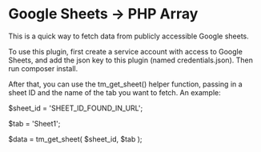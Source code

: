 # Google Sheets -> PHP Array

This is a quick way to fetch data from publicly accessible Google sheets.

To use this plugin, first create a service account with access to Google Sheets, and add the json key to this plugin (named credentials.json). Then run composer install.

After that, you can use the tm_get_sheet() helper function, passing in a sheet ID and 
the name of the tab you want to fetch. An example:


$sheet_id = 'SHEET_ID_FOUND_IN_URL';

$tab = 'Sheet1';

$data = tm_get_sheet( $sheet_id, $tab );
